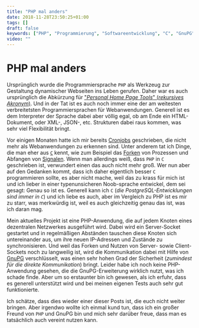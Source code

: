 ```yaml
---
title: "PHP mal anders"
date: 2018-11-28T23:50:25+01:00
tags: []
draft: false
keywords: ["PHP", "Programmierung", "Softwareentwicklung", "C", "GnuPG", "GPG", "PGP", "Verschlüsselung", "php-gpg"]
video: ""
---
```


# PHP mal anders
Ursprünglich wurde die Programmiersprache `PHP` als Werkzeug zur Gestaltung dynamischer Webseiten ins Leben gerufen. Daher war es auch ursprünglich die Abkürzung für ["_Personal Home Page Tools_" (_rekursives Akronym_)](https://de.wikipedia.org/wiki/PHP). Und in der Tat ist es auch noch immer eine der am weitesten verbreitetsten Programmiersprachen für Webanwendungen. Generell ist es dem Interpreter der Sprache dabei aber völlig egal, ob am Ende ein HTML-Dokument, oder XML-, JSON-, etc. Strukturen dabei raus kommen, was sehr viel Flexibilität bringt.

Vor einigen Monaten hatte ich mir bereits [Cronjobs](https://de.wikipedia.org/wiki/Cron) geschrieben, die nicht mehr als Webanwendungen zu erkennen sind. Unter anderem tat ich Dinge, die man eher aus [`C`](https://de.wikipedia.org/wiki/C_(Programmiersprache)) kennt, wie zum Beispiel das [Forken](https://de.wikipedia.org/wiki/Fork_(Unix)) von Prozessen und Abfangen von [Signalen](https://de.wikipedia.org/wiki/Signal_(Unix)). Wenn man allerdings weiß, dass `PHP` in `C` geschrieben ist, verwundert einen das auch nicht mehr groß. Wer nun aber auf den Gedanken kommt, dass ich daher eigentlich besser `C` programmieren sollte, es aber nicht mache, weil das zu krass für mich ist und ich lieber in einer typenunsicheren Noob-sprache entwickel, dem sei gesagt: Genau so ist es. Generell kann ich `C` (_die PostgreSQL-Entwicklungen sind immer in `C`_) und ich liebe es auch, aber im Vergleich zu PHP ist es mir zu starr, was merkwürdig ist, weil es auch gleichzeitig genau das ist, was ich daran mag.

Mein aktuelles Projekt ist eine PHP-Anwendung, die auf jedem Knoten eines dezentralen Netzwerkes ausgeführt wird. Dabei wird ein Server-Socket gestartet und in regelmäßigen Abständen tauschen diese Knoten sich untereinander aus, um ihre neuen IP-Adressen und Zustände zu synchronisieren. Und weil das Forken und Nutzen von Server- sowie Client-Sockets noch zu langweilig ist, wird die Kommunikation dabei mit Hilfe von [GnuPG](https://de.wikipedia.org/wiki/GNU_Privacy_Guard) verschlüsselt, was einen sehr hohen Grad der Sicherheit (_zumindest für die direkte Kommunikation_) bringt. Leider habe ich noch keine PHP-Anwendung gesehen, die die GnuPG-Erweiterung wirklich nutzt, was ich schade finde. Aber um so erstaunter bin ich gewesen, als ich erfuhr, dass es generell unterstützt wird und bei meinen eigenen Tests auch sehr gut funktionierte.

Ich schätze, dass dies wieder einer dieser Posts ist, die euch nicht weiter bringen. Aber irgendwo wollte ich einmal kund tun, dass ich ein großer Freund von `PHP` und GnuPG bin und mich sehr darüber freue, dass man es tatsächlich auch vereint nutzen kann.
